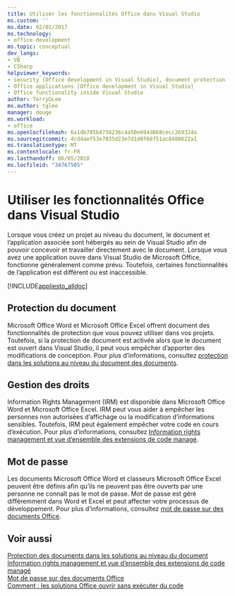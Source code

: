 ```yaml
---
title: Utiliser les fonctionnalités Office dans Visual Studio
ms.custom: ''
ms.date: 02/02/2017
ms.technology:
- office-development
ms.topic: conceptual
dev_langs:
- VB
- CSharp
helpviewer_keywords:
- security [Office development in Visual Studio], document protection
- Office applications [Office development in Visual Studio]
- Office functionality inside Visual Studio
author: TerryGLee
ms.author: tglee
manager: douge
ms.workload:
- office
ms.openlocfilehash: 6a1db785b4758236c4a50e694d868cecc269324a
ms.sourcegitcommit: 4cd4aef53e7035d23e7d1d0f66f51ac8480622a1
ms.translationtype: MT
ms.contentlocale: fr-FR
ms.lasthandoff: 06/05/2018
ms.locfileid: "34767505"
---
```

# <a name="use-office-functionality-inside-of-visual-studio"></a>Utiliser les fonctionnalités Office dans Visual Studio
  Lorsque vous créez un projet au niveau du document, le document et l’application associée sont hébergés au sein de Visual Studio afin de pouvoir concevoir et travailler directement avec le document. Lorsque vous avez une application ouvre dans Visual Studio de Microsoft Office, fonctionne généralement comme prévu. Toutefois, certaines fonctionnalités de l’application est différent ou est inaccessible.  
  
 [!INCLUDE[appliesto_alldoc](../vsto/includes/appliesto-alldoc-md.md)]  
  
## <a name="document-protection"></a>Protection du document  
 Microsoft Office Word et Microsoft Office Excel offrent document des fonctionnalités de protection que vous pouvez utiliser dans vos projets. Toutefois, si la protection de document est activée alors que le document est ouvert dans Visual Studio, il peut vous empêcher d’apporter des modifications de conception. Pour plus d’informations, consultez [protection dans les solutions au niveau du document des documents](../vsto/document-protection-in-document-level-solutions.md).  
  
## <a name="information-rights-management"></a>Gestion des droits  
 Information Rights Management (IRM) est disponible dans Microsoft Office Word et Microsoft Office Excel. IRM peut vous aider à empêcher les personnes non autorisées d’affichage ou la modification d’informations sensibles. Toutefois, IRM peut également empêcher votre code en cours d’exécution. Pour plus d’informations, consultez [Information rights management et vue d’ensemble des extensions de code managé](../vsto/information-rights-management-and-managed-code-extensions-overview.md).  
  
## <a name="password-protection"></a>Mot de passe  
 Les documents Microsoft Office Word et classeurs Microsoft Office Excel peuvent être définis afin qu’ils ne peuvent pas être ouverts par une personne ne connaît pas le mot de passe. Mot de passe est géré différemment dans Word et Excel et peut affecter votre processus de développement. Pour plus d’informations, consultez [mot de passe sur des documents Office](../vsto/password-protection-on-office-documents.md).  
  
## <a name="see-also"></a>Voir aussi  
 [Protection des documents dans les solutions au niveau du document](../vsto/document-protection-in-document-level-solutions.md)   
 [Information rights management et vue d’ensemble des extensions de code managé](../vsto/information-rights-management-and-managed-code-extensions-overview.md)   
 [Mot de passe sur des documents Office](../vsto/password-protection-on-office-documents.md)   
 [Comment : les solutions Office ouvrir sans exécuter du code](../vsto/how-to-open-office-solutions-without-running-code.md)  
  
  